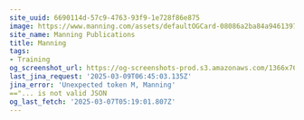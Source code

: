 ```yaml
---
site_uuid: 6690114d-57c9-4763-93f9-1e728f86e875
image: https://www.manning.com/assets/defaultOGCard-08086a2ba84a94613971a17812a34881.png
site_name: Manning Publications
title: Manning
tags:
- Training
og_screenshot_url: https://og-screenshots-prod.s3.amazonaws.com/1366x768/80/false/2aa533919210ece76615183b3d5a7895ef92b2d007d1a2583a5d33bd7b35921c.jpeg
last_jina_request: '2025-03-09T06:45:03.135Z'
jina_error: 'Unexpected token M, Manning'
=="... is not valid JSON
og_last_fetch: '2025-03-07T05:19:01.807Z'
---
```


